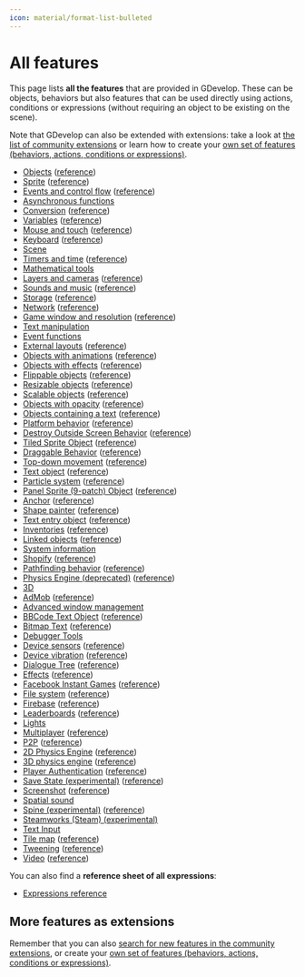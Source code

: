 ```yaml
---
icon: material/format-list-bulleted
---
```


# All features

This page lists **all the features** that are provided in GDevelop. These can be objects, behaviors but also features that can be used directly using actions, conditions or expressions (without requiring an object to be existing on the scene).

Note that GDevelop can also be extended with extensions: take a look at [the list of community extensions](/gdevelop5/extensions) or learn how to create your [own set of features (behaviors, actions, conditions or expressions)](/gdevelop5/extensions/create).


* [Objects](/gdevelop5/objects/base_object/events) ([reference](/gdevelop5/all-features/object/reference))
* [Sprite](/gdevelop5/objects/sprite) ([reference](/gdevelop5/all-features/sprite/reference))
* [Events and control flow](/gdevelop5/all-features/advanced-conditions) ([reference](/gdevelop5/all-features/common-instructions/reference))
* [Asynchronous functions](/gdevelop5/all-features/async/reference)
* [Conversion](/gdevelop5/all-features/common-conversions) ([reference](/gdevelop5/all-features/common-conversions/reference))
* [Variables](/gdevelop5/all-features/variables) ([reference](/gdevelop5/all-features/variables/reference))
* [Mouse and touch](/gdevelop5/all-features/mouse-touch) ([reference](/gdevelop5/all-features/mouse-touch/reference))
* [Keyboard](/gdevelop5/all-features/keyboard) ([reference](/gdevelop5/all-features/keyboard/reference))
* [Scene](/gdevelop5/all-features/scene/reference)
* [Timers and time](/gdevelop5/all-features/timers-and-time) ([reference](/gdevelop5/all-features/time/reference))
* [Mathematical tools](/gdevelop5/all-features/mathematical-tools/reference)
* [Layers and cameras](/gdevelop5/interface/scene-editor/layers-and-cameras) ([reference](/gdevelop5/all-features/camera/reference))
* [Sounds and music](/gdevelop5/all-features/audio) ([reference](/gdevelop5/all-features/audio/reference))
* [Storage](/gdevelop5/all-features/storage) ([reference](/gdevelop5/all-features/storage/reference))
* [Network](/gdevelop5/all-features/network) ([reference](/gdevelop5/all-features/network/reference))
* [Game window and resolution](/gdevelop5/all-features/window) ([reference](/gdevelop5/all-features/window/reference))
* [Text manipulation](/gdevelop5/all-features/string-instructions/reference)
* [Event functions](/gdevelop5/all-features/advanced/reference)
* [External layouts](/gdevelop5/interface/scene-editor/external-layouts) ([reference](/gdevelop5/all-features/external-layouts/reference))
* [Objects with animations](/gdevelop5/objects) ([reference](/gdevelop5/all-features/animatable-capability/reference))
* [Objects with effects](/gdevelop5/objects) ([reference](/gdevelop5/all-features/effect-capability/reference))
* [Flippable objects](/gdevelop5/objects) ([reference](/gdevelop5/all-features/flippable-capability/reference))
* [Resizable objects](/gdevelop5/objects) ([reference](/gdevelop5/all-features/resizable-capability/reference))
* [Scalable objects](/gdevelop5/objects) ([reference](/gdevelop5/all-features/scalable-capability/reference))
* [Objects with opacity](/gdevelop5/objects) ([reference](/gdevelop5/all-features/opacity-capability/reference))
* [Objects containing a text](/gdevelop5/objects) ([reference](/gdevelop5/all-features/text-container-capability/reference))
* [Platform behavior](/gdevelop5/behaviors/platformer) ([reference](/gdevelop5/all-features/platform-behavior/reference))
* [Destroy Outside Screen Behavior](/gdevelop5/behaviors/destroyoutside) ([reference](/gdevelop5/all-features/destroy-outside-behavior/reference))
* [Tiled Sprite Object](/gdevelop5/objects/tiled_sprite) ([reference](/gdevelop5/all-features/tiled-sprite-object/reference))
* [Draggable Behavior](/gdevelop5/behaviors/draggable) ([reference](/gdevelop5/all-features/draggable-behavior/reference))
* [Top-down movement](/gdevelop5/behaviors/topdown) ([reference](/gdevelop5/all-features/top-down-movement-behavior/reference))
* [Text object](/gdevelop5/objects/text) ([reference](/gdevelop5/all-features/text-object/reference))
* [Particle system](/gdevelop5/objects/particles_emitter) ([reference](/gdevelop5/all-features/particle-system/reference))
* [Panel Sprite (9-patch) Object](/gdevelop5/objects/panel_sprite) ([reference](/gdevelop5/all-features/panel-sprite-object/reference))
* [Anchor](/gdevelop5/behaviors/anchor) ([reference](/gdevelop5/all-features/anchor-behavior/reference))
* [Shape painter](/gdevelop5/objects/shape_painter) ([reference](/gdevelop5/all-features/primitive-drawing/reference))
* [Text entry object](/gdevelop5/objects/text_entry) ([reference](/gdevelop5/all-features/text-entry-object/reference))
* [Inventories](/gdevelop5/all-features/inventory) ([reference](/gdevelop5/all-features/inventory/reference))
* [Linked objects](/gdevelop5/all-features/linked-objects) ([reference](/gdevelop5/all-features/linked-objects/reference))
* [System information](/gdevelop5/all-features/system-info/reference)
* [Shopify](/gdevelop5/all-features/shopify) ([reference](/gdevelop5/all-features/shopify/reference))
* [Pathfinding behavior](/gdevelop5/behaviors/pathfinding) ([reference](/gdevelop5/all-features/pathfinding-behavior/reference))
* [Physics Engine (deprecated)](/gdevelop5/behaviors/physics) ([reference](/gdevelop5/all-features/physics-behavior/reference))
* [3D](/gdevelop5/all-features/scene3d/reference)
* [AdMob](/gdevelop5/all-features/admob) ([reference](/gdevelop5/all-features/admob/reference))
* [Advanced window management](/gdevelop5/all-features/advanced-window/reference)
* [BBCode Text Object](/gdevelop5/objects/bbtext) ([reference](/gdevelop5/all-features/bbtext/reference))
* [Bitmap Text](/gdevelop5/objects/bitmap_text) ([reference](/gdevelop5/all-features/bitmap-text/reference))
* [Debugger Tools](/gdevelop5/all-features/debugger-tools/reference)
* [Device sensors](/gdevelop5/all-features/device-sensors) ([reference](/gdevelop5/all-features/device-sensors/reference))
* [Device vibration](/gdevelop5/all-features/device-vibration) ([reference](/gdevelop5/all-features/device-vibration/reference))
* [Dialogue Tree](/gdevelop5/all-features/dialogue-tree) ([reference](/gdevelop5/all-features/dialogue-tree/reference))
* [Effects](/gdevelop5/interface/scene-editor/layer-effects) ([reference](/gdevelop5/all-features/effects/reference))
* [Facebook Instant Games](/gdevelop5/publishing/publishing-to-facebook-instant-games) ([reference](/gdevelop5/all-features/facebook-instant-games/reference))
* [File system](/gdevelop5/all-features/filesystem) ([reference](/gdevelop5/all-features/filesystem/reference))
* [Firebase](/gdevelop5/all-features/firebase) ([reference](/gdevelop5/all-features/firebase/reference))
* [Leaderboards](/gdevelop5/all-features/leaderboards) ([reference](/gdevelop5/all-features/leaderboards/reference))
* [Lights](/gdevelop5/all-features/lighting/reference)
* [Multiplayer](/gdevelop5/all-features/multiplayer) ([reference](/gdevelop5/all-features/multiplayer/reference))
* [P2P](/gdevelop5/all-features/p2p) ([reference](/gdevelop5/all-features/p2p/reference))
* [2D Physics Engine](/gdevelop5/behaviors/physics2) ([reference](/gdevelop5/all-features/physics2/reference))
* [3D physics engine](/gdevelop5/behaviors/physics3d) ([reference](/gdevelop5/all-features/physics3d/reference))
* [Player Authentication](/gdevelop5/all-features/player-authentication) ([reference](/gdevelop5/all-features/player-authentication/reference))
* [Save State (experimental)](/gdevelop5/all-features/save-state) ([reference](/gdevelop5/all-features/save-state/reference))
* [Screenshot](/gdevelop5/all-features/screenshot) ([reference](/gdevelop5/all-features/screenshot/reference))
* [Spatial sound](/gdevelop5/all-features/spatial-sound/reference)
* [Spine (experimental)](/gdevelop5/objects/spine) ([reference](/gdevelop5/all-features/spine-object/reference))
* [Steamworks (Steam) (experimental)](/gdevelop5/all-features/steamworks/reference)
* [Text Input](/gdevelop5/all-features/text-input/reference)
* [Tile map](/gdevelop5/objects/tilemap) ([reference](/gdevelop5/all-features/tilemap/reference))
* [Tweening](/gdevelop5/behaviors/tween) ([reference](/gdevelop5/all-features/tween/reference))
* [Video](/gdevelop5/objects/video) ([reference](/gdevelop5/all-features/video/reference))

You can also find a **reference sheet of all expressions**:

* [Expressions reference](/gdevelop5/all-features/expressions-reference)

## More features as extensions

Remember that you can also [search for new features in the community extensions](/gdevelop5/extensions), or create your [own set of features (behaviors, actions, conditions or expressions)](/gdevelop5/extensions/create).